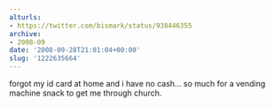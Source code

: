 ```yaml
---
alturls:
- https://twitter.com/bismark/status/938446355
archive:
- 2008-09
date: '2008-09-28T21:01:04+00:00'
slug: '1222635664'
---
```


forgot my id card at home and i have no cash... so much for a vending
machine snack to get me through church.

